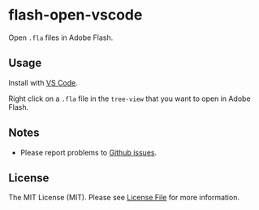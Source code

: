 # flash-open-vscode

Open `.fla` files in Adobe Flash.

## Usage

Install with [VS Code](https://code.visualstudio.com).

Right click on a `.fla` file in the `tree-view` that you want to open in Adobe Flash.

## Notes

- Please report problems to [Github issues](https://github.com/pxgamer/flash-open-vscode/issues).

## License

The MIT License (MIT). Please see [License File](https://github.com/PXgamer/flash-open-vscode/blob/master/LICENSE.md) for more information.

